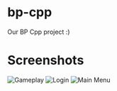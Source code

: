 # bp-cpp
Our BP Cpp project :)

# Screenshots
![Gameplay](https://github.com/er888kh/bp-cpp/blob/main/images/gameplay.png?raw=true)
![Login](https://github.com/er888kh/bp-cpp/blob/main/images/login.png?raw=true)
![Main Menu](https://github.com/er888kh/bp-cpp/blob/main/images/main-menu.png.png?raw=true)

